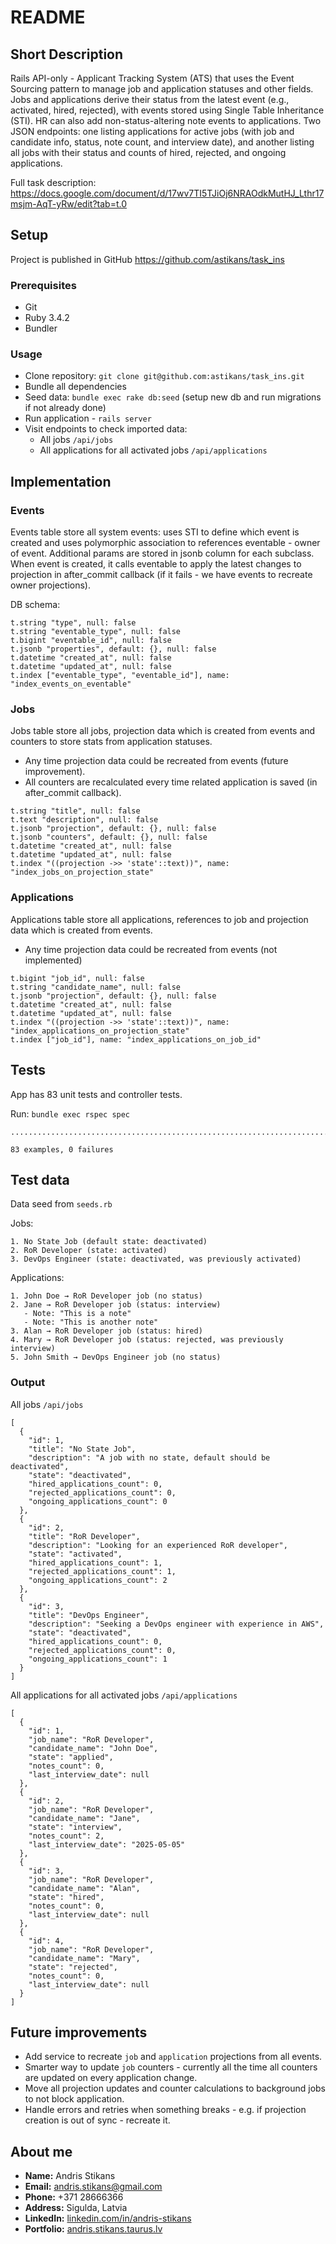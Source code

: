 # README

## Short Description

Rails API-only - Applicant Tracking System (ATS) that uses the Event Sourcing pattern to manage job and application statuses and other fields. Jobs and applications derive their status from the latest event (e.g., activated, hired, rejected), with events stored using Single Table Inheritance (STI). HR can also add non-status-altering note events to applications. Two JSON endpoints: one listing applications for active jobs (with job and candidate info, status, note count, and interview date), and another listing all jobs with their status and counts of hired, rejected, and ongoing applications.

Full task description: https://docs.google.com/document/d/17wv7TI5TJiOj6NRAOdkMutHJ_Lthr17msjm-AqT-yRw/edit?tab=t.0

## Setup

Project is published in GitHub https://github.com/astikans/task_ins

### Prerequisites
- Git
- Ruby 3.4.2
- Bundler

### Usage
- Clone repository: `git clone git@github.com:astikans/task_ins.git`
- Bundle all dependencies
- Seed data: `bundle exec rake db:seed` (setup new db and run migrations if not already done)
- Run application - `rails server`
- Visit endpoints to check imported data:
  -  All jobs `/api/jobs`
  -  All applications for all activated jobs `/api/applications`

## Implementation

### Events

Events table store all system events: uses STI to define which event is created and uses polymorphic association to references eventable - owner of event. Additional params are stored in jsonb column for each subclass. When event is created, it calls eventable to apply the latest changes to projection in after_commit callback (if it fails - we have events to recreate owner projections).

DB schema:
```
t.string "type", null: false
t.string "eventable_type", null: false
t.bigint "eventable_id", null: false
t.jsonb "properties", default: {}, null: false
t.datetime "created_at", null: false
t.datetime "updated_at", null: false
t.index ["eventable_type", "eventable_id"], name: "index_events_on_eventable"
```

### Jobs

Jobs table store all jobs, projection data which is created from events and counters to store stats from application statuses.
- Any time projection data could be recreated from events (future improvement).
- All counters are recalculated every time related application is saved (in after_commit callback).

```
t.string "title", null: false
t.text "description", null: false
t.jsonb "projection", default: {}, null: false
t.jsonb "counters", default: {}, null: false
t.datetime "created_at", null: false
t.datetime "updated_at", null: false
t.index "((projection ->> 'state'::text))", name: "index_jobs_on_projection_state"
```

### Applications

Applications table store all applications, references to job and projection data which is created from events.
- Any time projection data could be recreated from events (not implemented)

```
t.bigint "job_id", null: false
t.string "candidate_name", null: false
t.jsonb "projection", default: {}, null: false
t.datetime "created_at", null: false
t.datetime "updated_at", null: false
t.index "((projection ->> 'state'::text))", name: "index_applications_on_projection_state"
t.index ["job_id"], name: "index_applications_on_job_id"
```

## Tests

App has 83 unit tests and controller tests.

Run: `bundle exec rspec spec`
```
................................................................................

83 examples, 0 failures
```

## Test data

Data seed from `seeds.rb`

Jobs:
```
1. No State Job (default state: deactivated)
2. RoR Developer (state: activated)
3. DevOps Engineer (state: deactivated, was previously activated)
```

Applications:
```
1. John Doe → RoR Developer job (no status)
2. Jane → RoR Developer job (status: interview)
   - Note: "This is a note"
   - Note: "This is another note"
3. Alan → RoR Developer job (status: hired)
4. Mary → RoR Developer job (status: rejected, was previously interview)
5. John Smith → DevOps Engineer job (no status)
```

### Output

All jobs `/api/jobs`
```
[
  {
    "id": 1,
    "title": "No State Job",
    "description": "A job with no state, default should be deactivated",
    "state": "deactivated",
    "hired_applications_count": 0,
    "rejected_applications_count": 0,
    "ongoing_applications_count": 0
  },
  {
    "id": 2,
    "title": "RoR Developer",
    "description": "Looking for an experienced RoR developer",
    "state": "activated",
    "hired_applications_count": 1,
    "rejected_applications_count": 1,
    "ongoing_applications_count": 2
  },
  {
    "id": 3,
    "title": "DevOps Engineer",
    "description": "Seeking a DevOps engineer with experience in AWS",
    "state": "deactivated",
    "hired_applications_count": 0,
    "rejected_applications_count": 0,
    "ongoing_applications_count": 1
  }
]
```

All applications for all activated jobs `/api/applications`
```
[
  {
    "id": 1,
    "job_name": "RoR Developer",
    "candidate_name": "John Doe",
    "state": "applied",
    "notes_count": 0,
    "last_interview_date": null
  },
  {
    "id": 2,
    "job_name": "RoR Developer",
    "candidate_name": "Jane",
    "state": "interview",
    "notes_count": 2,
    "last_interview_date": "2025-05-05"
  },
  {
    "id": 3,
    "job_name": "RoR Developer",
    "candidate_name": "Alan",
    "state": "hired",
    "notes_count": 0,
    "last_interview_date": null
  },
  {
    "id": 4,
    "job_name": "RoR Developer",
    "candidate_name": "Mary",
    "state": "rejected",
    "notes_count": 0,
    "last_interview_date": null
  }
]
```

## Future improvements

- Add service to recreate `job` and `application` projections from all events.
- Smarter way to update `job` counters - currently all the time all counters are updated on every application change.
- Move all projection updates and counter calculations to background jobs to not block application.
- Handle errors and retries when something breaks - e.g. if projection creation is out of sync - recreate it.

## About me

- **Name:** Andris Stikans
- **Email:** andris.stikans@gmail.com
- **Phone:** +371 28666366
- **Address:** Sigulda, Latvia
- **LinkedIn:** [linkedin.com/in/andris-stikans](https://www.linkedin.com/in/andris-stikans)
- **Portfolio:** [andris.stikans.taurus.lv](https://andris.stikans.taurus.lv/)